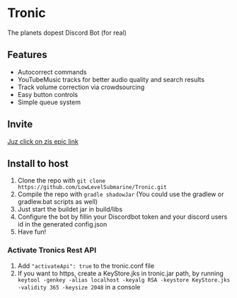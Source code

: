 # Tronic
The planets dopest Discord Bot
(for real)

## Features
- Autocorrect commands
- YouTubeMusic tracks for better audio quality and search results
- Track volume correction via crowdsourcing
- Easy button controls
- Simple queue system

## Invite
[Juz click on zis epic link](https://discordapp.com/oauth2/authorize?scope=bot&client_id=554803884439240705&permissions=8)

## Install to host
1.  Clone the repo with ``` git clone https://github.com/LowLevelSubmarine/Tronic.git ```
2.  Compile the repo with ``` gradle shadowJar ``` (You could use the gradlew or gradlew.bat scripts as well)
3.  Just start the buildet jar in build/libs
4.  Configure the bot by fillin your Discordbot token and your discord users id in the generated config.json
5.  Have fun!

### Activate Tronics Rest API
1. Add ```"activateApi": true``` to the tronic.conf file
2. If you want to https, create a KeyStore.jks in tronic.jar path, by running ``` keytool -genkey -alias localhost -keyalg RSA -keystore KeyStore.jks -validity 365 -keysize 2048``` in a console
